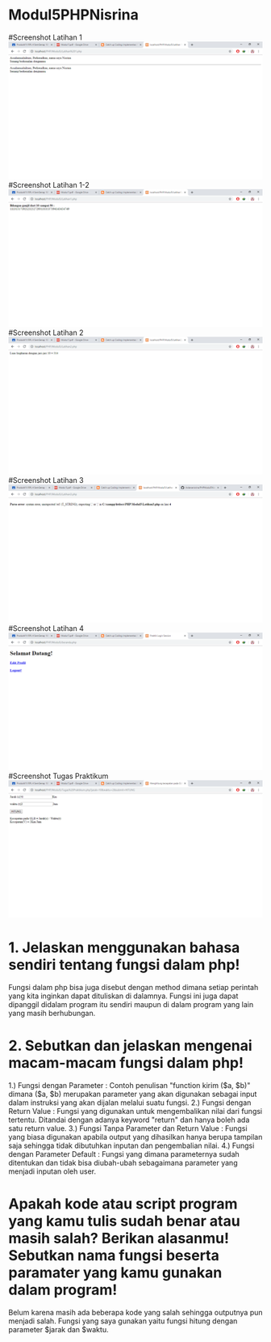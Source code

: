 # Modul5PHPNisrina
#Screenshot Latihan 1
![alt](https://github.com/Ardananisrina/Modul5PHPNisrina/blob/master/Latihan%201.png)
#Screenshot Latihan 1-2
![alt](https://github.com/Ardananisrina/Modul5PHPNisrina/blob/master/Latihan1.png)
#Screenshot Latihan 2
![alt](https://github.com/Ardananisrina/Modul5PHPNisrina/blob/master/Latihan2.png)
#Screenshot Latihan 3
![alt](https://github.com/Ardananisrina/Modul5PHPNisrina/blob/master/Latihan3.png)
#Screenshot Latihan 4
![alt](https://github.com/Ardananisrina/Modul5PHPNisrina/blob/master/Index.png)
#Screenshot Tugas Praktikum
![alt](https://github.com/Ardananisrina/Modul5PHPNisrina/blob/master/Tugas%20Praktikum.png)
# 1. Jelaskan menggunakan bahasa sendiri tentang fungsi dalam php!
Fungsi dalam php bisa juga disebut dengan method dimana setiap perintah yang kita inginkan dapat dituliskan di dalamnya.
Fungsi ini juga dapat dipanggil didalam program itu sendiri maupun di dalam program yang lain yang masih berhubungan.
# 2. Sebutkan dan jelaskan mengenai macam-macam fungsi dalam php! 
1.) Fungsi dengan Parameter : Contoh penulisan "function kirim ($a, $b)" dimana ($a, $b) merupakan parameter yang akan digunakan
sebagai input dalam instruksi yang akan dijalan melalui suatu fungsi.
2.) Fungsi dengan Return Value : Fungsi yang digunakan untuk mengembalikan nilai dari fungsi tertentu. Ditandai dengan adanya keyword "return" dan hanya boleh ada satu return value.
3.) Fungsi Tanpa Parameter dan Return Value : Fungsi yang biasa digunakan apabila output yang dihasilkan hanya berupa tampilan saja sehingga tidak dibutuhkan inputan dan pengembalian nilai.
4.) Fungsi dengan Parameter Default : Fungsi yang dimana parameternya sudah ditentukan dan tidak bisa diubah-ubah sebagaimana parameter yang menjadi inputan oleh user.
# Apakah kode atau script program yang kamu tulis sudah benar atau masih salah? Berikan alasanmu! Sebutkan nama fungsi beserta paramater yang kamu gunakan dalam program!
Belum karena masih ada beberapa kode yang salah sehingga outputnya pun menjadi salah. Fungsi yang saya gunakan yaitu fungsi hitung dengan parameter $jarak dan $waktu. 

